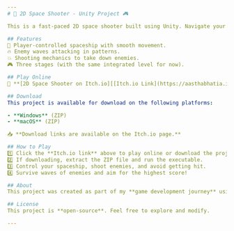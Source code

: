 ```yaml
---
# 🚀 2D Space Shooter - Unity Project 🎮  

This is a fast-paced 2D space shooter built using Unity. Navigate your spaceship, dodge enemy fire, and blast through waves of enemies to survive the battle!  

## Features  
🚀 Player-controlled spaceship with smooth movement.  
🔥 Enemy waves attacking in patterns.  
💥 Shooting mechanics to take down enemies.  
🎮 Three stages (with the same integrated level for now).  

## Play Online  
🔗 **[2D Space Shooter on Itch.io][[Itch.io Link](https://aasthabhatia.itch.io/2dshooter)]**  

## Download  
This project is available for download on the following platforms:  

- **Windows** (ZIP)  
- **macOS** (ZIP)  

📥 **Download links are available on the Itch.io page.**  

## How to Play  
1️⃣ Click the **Itch.io link** above to play online or download the project.  
2️⃣ If downloading, extract the ZIP file and run the executable.  
3️⃣ Control your spaceship, shoot enemies, and avoid getting hit.  
4️⃣ Survive waves of enemies and aim for the highest score!  

## About  
This project was created as part of my **game development journey** using Unity.  

## License  
This project is **open-source**. Feel free to explore and modify.  

---  
```

